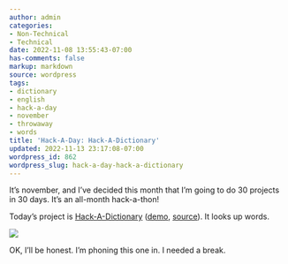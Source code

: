 ```yaml
---
author: admin
categories:
- Non-Technical
- Technical
date: 2022-11-08 13:55:43-07:00
has-comments: false
markup: markdown
source: wordpress
tags:
- dictionary
- english
- hack-a-day
- november
- throwaway
- words
title: 'Hack-A-Day: Hack-A-Dictionary'
updated: 2022-11-13 23:17:08-07:00
wordpress_id: 862
wordpress_slug: hack-a-day-hack-a-dictionary
---
```

It’s november, and I’ve decided this month that I’m going to do 30 projects in 30 days. It’s an all-month hack-a-thon!

Today’s project is [Hack-A-Dictionary](https://tilde.za3k.com/hackaday/dictionary/) ([demo](https://tilde.za3k.com/hackaday/dictionary/), [source](https://github.com/za3k/day08_dictionary)). It looks up words.

[![](../wp-content/uploads/2022/11/screenshot-7.png)](https://tilde.za3k.com/hackaday/dictionary/)

OK, I’ll be honest. I’m phoning this one in. I needed a break.
